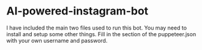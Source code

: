 # AI-powered-instagram-bot

I have included the main two files used to run this bot. You may need to install and setup some other things.
Fill in the section of the puppeteer.json with your own username and password.

